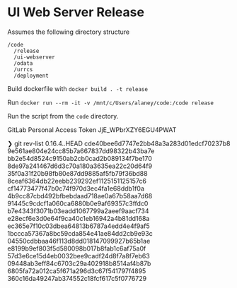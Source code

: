 # UI Web Server Release

Assumes the following directory structure

```
/code
  /release
  /ui-webserver
  /odata
  /urrcs
  /deployment
```

Build dockerfile with
`docker build . -t release`

Run
`docker run --rm -it -v /mnt/c/Users/alaney/code:/code release`

Run the script from the `code` directory.

GitLab Personal Access Token
JjE_WPbrXZY6EGU4PWAT

❯ git rev-list 0.16.4..HEAD
cde40bee6d7747e2bb48a3a283d01edcf70237b8
9e561ae804e24cc85b7a667837dd98322b43ba7e
bb2e54d8524c9150ab2cb0cad2b089134f7be170
8de97a241467d6d3c70a180a3635ea22c20d64f9
35f0a31f20b98fb80e87dd9885af5fb79f36bd88
8ceaf6364db22eebb239292ef1125151125157c6
cf14773477f47b0c74f970d3ec4fa1e68ddb1f0a
4b9cc87cbd492bfbebdaad718ae0a67b58aa7d68
91445c9cdcf1a060ca6880b0e9af69357c3ffdc0
b7e4343f3071b03eadd1067799a2aeef9aacf734
e28ecf6e3d0e64f9ca40c1eb16942a4b81dd168a
ec365e7f10c03dbea64813b6787a4edd4e4f9af5
1bccca57367a8bc59cda854e41ae84dd2cb9e93c
04550cdbbaa46f113d8dd018147099927b65b1ae
e8199b9ef803f5d580098b017b8fab1c6af75a0f
57d3e6ce15d4eb0032bee9cadf24d8f7a8f7eb63
09448ab3eff84c6703c29a402918b8514af4b87b
6805fa72a012ca5f671a296d3c67f541797f4895
360c16da49247ab374552c18fcf617c5f0776729
